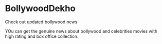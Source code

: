 # BollywoodDekho
Check out updated bollywood news

YOu can get the genuine news about bollywood and celebrities 
movies with high rating and box office collection.
